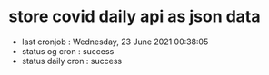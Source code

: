 # store covid daily api as json data

- last cronjob : Wednesday, 23 June 2021 00:38:05
- status og cron : success
- status daily cron : success
      
      